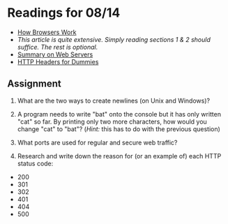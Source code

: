 # Readings for 08/14

 - [How Browsers Work](http://www.html5rocks.com/en/tutorials/internals/howbrowserswork)
  - *This article is quite extensive. Simply reading sections 1 & 2 should suffice. The rest is optional.*
 - [Summary on Web Servers](https://developer.mozilla.org/en-US/Learn/Common_questions/What_is_a_web_server)
 - [HTTP Headers for Dummies](http://code.tutsplus.com/tutorials/http-headers-for-dummies--net-8039)

## Assignment

 1. What are the two ways to create newlines (on Unix and Windows)?

 2. A program needs to write "bat" onto the console but it has only written "cat" so far. By printing only two more characters, how would you change "cat" to "bat"? (*Hint:* this has to do with the previous question)

 3. What ports are used for regular and secure web traffic?

 4. Research and write down the reason for (or an example of) each HTTP status code:

   - 200
   - 301
   - 302
   - 401
   - 404
   - 500
